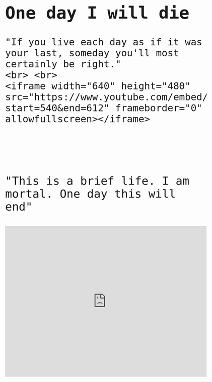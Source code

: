 <html>

<head>
<style type="text/css">
body{
	width: 75%;
	max-width: 640px;
	margin: 5%;
    font-size:36px;
    font-family:monospace;
}
</style>
</head>
<body>

<h2>
One day I will die
</h2>

    "If you live each day as if it was your last, someday you'll most certainly be right."
    <br> <br>
    <iframe width="640" height="480" src="https://www.youtube.com/embed/UF8uR6Z6KLc?start=540&end=612" frameborder="0" allowfullscreen></iframe>
   <br>
    <br>
    <br>
    "This is a brief life. I am mortal. One day this will end"
    <br> <br>
    <iframe width="640" height="480" src="https://www.youtube.com/embed/o4k4gVNb96k?start=145&end=225" frameborder="0" allowfullscreen></iframe>
    
</body>
</html>